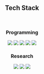 <div align = "center">
<h2>Tech Stack</h2><br>
<h3>Programming</h3>
  <img src="https://img.shields.io/badge/C%20Language-A8B9CC?style=for-the-badge&logo=C&logoColor=white">
  <img src="https://img.shields.io/badge/C%2B%2B-00599C?style=for-the-badge&logo=C%2B%2B&logoColor=white">
  <img src="https://img.shields.io/badge/Rust-000000?style=for-the-badge&logo=Rust&logoColor=white">
  <img src="https://img.shields.io/badge/Python-3776AB?style=for-the-badge&logo=Python&logoColor=white">
  <img src="https://img.shields.io/badge/ARM-0091BD?style=for-the-badge&logo=Arm&logoColor=white">
<h3>Research</h3>
  <img src="https://img.shields.io/badge/Windows-0078D4?style=for-the-badge&logo=windows&logoColor=white">
  <img src="https://img.shields.io/badge/Linux-FCC624?style=for-the-badge&logo=Linux&logoColor=black">
  <img src="https://img.shields.io/badge/android-3DDC84?style=for-the-badge&logo=macOS&logoColor=white">
</div>
